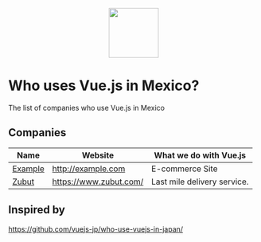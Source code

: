 <p align="center"><a href="https://vuejs.org" target="_blank"><img width="100"src="https://vuejs.org/images/logo.png"></a></p>

# Who uses Vue.js in Mexico?
The list of companies who use Vue.js in Mexico

## Companies

Name | Website | What we do with Vue.js
------------ | ------- | -------
[Example](http://example.com) | http://example.com | E-commerce Site
[Zubut](https://www.zubut.com/) | https://www.zubut.com/ | Last mile delivery service.

## Inspired by
https://github.com/vuejs-jp/who-use-vuejs-in-japan/
